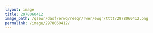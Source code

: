 ```yaml
---
layout: image
title: 2978060412
image_path: /qsewr/dasf/erwq/reeqr/rwer/ewqr/tttt/2978060412.png
permalink: /image/2978060412/
---
```

